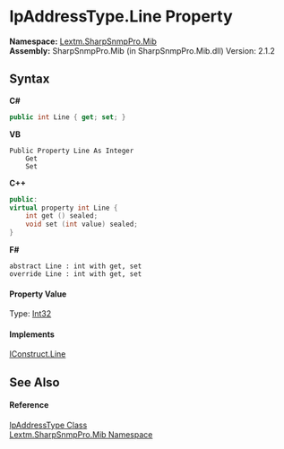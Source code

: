# IpAddressType.Line Property 
 

**Namespace:**&nbsp;<a href="N_Lextm_SharpSnmpPro_Mib">Lextm.SharpSnmpPro.Mib</a><br />**Assembly:**&nbsp;SharpSnmpPro.Mib (in SharpSnmpPro.Mib.dll) Version: 2.1.2

## Syntax

**C#**<br />
``` C#
public int Line { get; set; }
```

**VB**<br />
``` VB
Public Property Line As Integer
	Get
	Set
```

**C++**<br />
``` C++
public:
virtual property int Line {
	int get () sealed;
	void set (int value) sealed;
}
```

**F#**<br />
``` F#
abstract Line : int with get, set
override Line : int with get, set
```


#### Property Value
Type: <a href="https://docs.microsoft.com/dotnet/api/system.int32" target="_blank" rel="noopener noreferrer">Int32</a>

#### Implements
<a href="P_Lextm_SharpSnmpPro_Mib_IConstruct_Line">IConstruct.Line</a><br />

## See Also


#### Reference
<a href="T_Lextm_SharpSnmpPro_Mib_IpAddressType">IpAddressType Class</a><br /><a href="N_Lextm_SharpSnmpPro_Mib">Lextm.SharpSnmpPro.Mib Namespace</a><br />